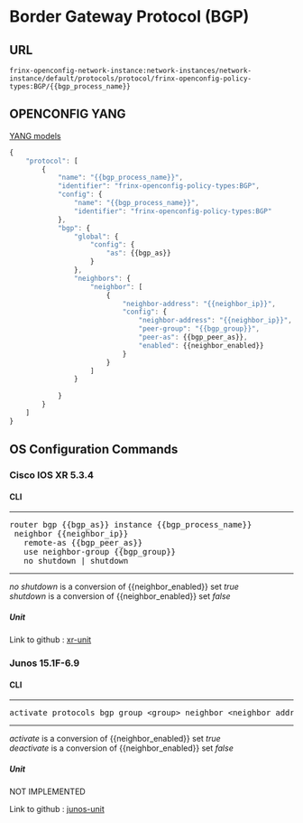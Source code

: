 # Border Gateway Protocol (BGP)

## URL

```
frinx-openconfig-network-instance:network-instances/network-instance/default/protocols/protocol/frinx-openconfig-policy-types:BGP/{{bgp_process_name}}
```

## OPENCONFIG YANG

[YANG models](https://github.com/FRINXio/openconfig/tree/master/bgp/src/main/yang)

```javascript
{
    "protocol": [
        {
            "name": "{{bgp_process_name}}",
            "identifier": "frinx-openconfig-policy-types:BGP",
            "config": {
                "name": "{{bgp_process_name}}",
                "identifier": "frinx-openconfig-policy-types:BGP"
            },
            "bgp": {
                "global": {
                    "config": {
                        "as": {{bgp_as}}
                    }
                },
                "neighbors": {
                    "neighbor": [
                        {
                            "neighbor-address": "{{neighbor_ip}}",
                            "config": {
                                "neighbor-address": "{{neighbor_ip}}",
                                "peer-group": "{{bgp_group}}",
                                "peer-as": {{bgp_peer_as}},
                                "enabled": {{neighbor_enabled}}
                            }
                        }
                    ]
                }
          
            }
        }
    ]
}
```


## OS Configuration Commands

### Cisco IOS XR 5.3.4

#### CLI

---
<pre>
router bgp {{bgp_as}} instance {{bgp_process_name}}
 neighbor {{neighbor_ip}}
   remote-as {{bgp_peer_as}}
   use neighbor-group {{bgp_group}}
   no shutdown | shutdown
</pre>
---

*no shutdown* is a conversion of {{neighbor_enabled}} set *true*    
*shutdown* is a conversion of {{neighbor_enabled}} set *false*  

##### Unit

Link to github : [xr-unit](https://github.com/FRINXio/cli-units/tree/master/ios-xr/bgp)

### Junos 15.1F-6.9

#### CLI

---
<pre>
activate protocols bgp group &lt;group&gt; neighbor &lt;neighbor_address&gt;
</pre>
---

*activate* is a conversion of {{neighbor_enabled}} set *true*    
*deactivate* is a conversion of {{neighbor_enabled}} set *false*  

##### Unit

NOT IMPLEMENTED

Link to github : [junos-unit]()
